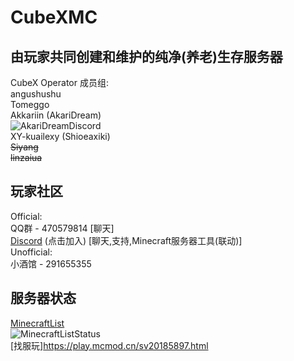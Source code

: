  CubeXMC
 =
由玩家共同创建和维护的纯净(养老)生存服务器
-
  CubeX Operator 成员组:  
angushushu  
Tomeggo  
Akkariin (AkariDream)  
![AkariDreamDiscord](https://discord-readme-badge.vercel.app/api?id=788039346284527616)  
XY-kuailexy (Shioeaxiki)  
~~Siyang~~  
~~linzaiua~~  
  ##
玩家社区
-
Official:  
QQ群 - 470579814 [聊天]  
[Discord](https://discord.com/invite/v5qx938N93) (点击加入) [聊天,支持,Minecraft服务器工具(联动)]  
Unofficial:  
小酒馆 - 291655355  
  ##
服务器状态  
-
[MinecraftList](https://minecraftlist.com/servers/play.cubexmc.org)  
![MinecraftListStatus](https://jnq5ocjgw6.execute-api.us-east-1.amazonaws.com/production/https://minecraftlist.com/servers/play.cubexmc.org/banner.svg)  
[找服玩]https://play.mcmod.cn/sv20185897.html

